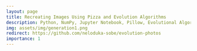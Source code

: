 ```yaml
---
layout: page
title: Recreating Images Using Pizza and Evolution Algorithms
description: Python, NumPy, Jupyter Notebook, Pillow, Evolutional Algorithms, Pizza
img: assets/img/generation1.png
redirect: https://github.com/neloduka-sobe/evolution-photos
importance: 1
---
```

